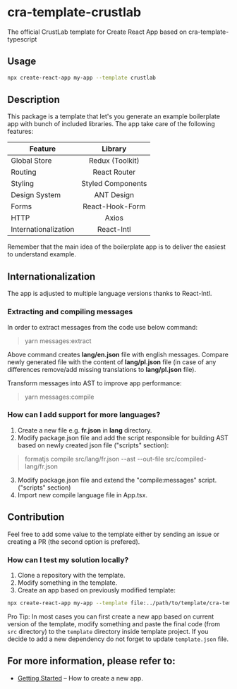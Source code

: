 # cra-template-crustlab

The official CrustLab template for Create React App based on cra-template-typescript

## Usage

```bash
npx create-react-app my-app --template crustlab
```

## Description
This package is a template that let's you generate an example boilerplate app with bunch of included libraries. The app take care of the following features:

| Feature              | Library           |
| -------------------- |:-----------------:|
| Global Store         | Redux (Toolkit)   | 
| Routing              | React Router      |
| Styling              | Styled Components |
| Design System        | ANT Design        |
| Forms                | React-Hook-Form   |
| HTTP                 | Axios             |
| Internationalization | React-Intl        |

Remember that the main idea of the boilerplate app is to deliver the easiest to understand example.

## Internationalization

The app is adjusted to multiple language versions thanks to React-Intl.

### Extracting and compiling messages

In order to extract messages from the code use below command:

> yarn messages:extract

Above command creates __lang/en.json__ file with english messages. Compare newly generated file with the content of __lang/pl.json__ file (in case of any differences remove/add missing translations to __lang/pl.json__ file).

Transform messages into AST to improve app performance:

> yarn messages:compile

### How can I add support for more languages?

1. Create a new file e.g. __fr.json__ in __lang__ directory.
2. Modify package.json file and add the script responsible for building AST based on newly created json file ("scripts" section):

> formatjs compile src/lang/fr.json --ast --out-file src/compiled-lang/fr.json

3. Modify package.json file and extend the "compile:messages" script. ("scripts" section)
4. Import new compile language file in App.tsx.

## Contribution

Feel free to add some value to the template either by sending an issue or creating a PR (the second option is prefered).

### How can I test my solution locally?

1. Clone a repository with the template.
2. Modify something in the template.
3. Create an app based on previously modified template:
```bash
npx create-react-app my-app --template file:../path/to/template/cra-template-crustlab
```

Pro Tip:
In most cases you can first create a new app based on current version of the template, modify something and paste the final code (from `src` directory) to the `template` directory inside template project. If you decide to add a new dependency do not forget to update `template.json` file.

## For more information, please refer to:

- [Getting Started](https://create-react-app.dev/docs/getting-started) – How to create a new app.
